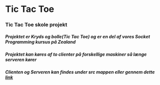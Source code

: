 # Tic Tac Toe
### Tic Tac Toe skole projekt
##### Projektet er Kryds og bolle(Tic Tac Toe) og er en del af vores Socket Programming kursus på Zealand
##### Projektet kan køres af to clienter på forskellige maskiner så længe serveren kører
##### Clienten og Serveren kan findes under src mappen eller gennem dette [link](https://github.com/TheMagicalKing/TicTacToe/tree/master/src)
